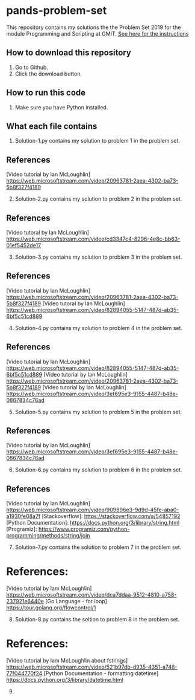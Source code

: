 # pands-problem-set

This repository contains my solutions the the Problem Set 2019 for the module Programming and Scripting at GMIT.
[See here for the instructions](https://github.com/ianmcloughlin/problems-pands-2019/raw/master/problems.pdf)


## How to download this repository

1. Go to Github.
2. Click the download button.

## How to run this code

1. Make sure you have Python installed.

## What each file contains

1. Solution-1.py contains my solution to problem 1 in the problem set.

## References
[Video tutorial by Ian McLoughlin] https://web.microsoftstream.com/video/20963781-2aea-4302-ba73-5b8f327f4189

2. Solution-2.py contains my solution to problem 2 in the problem set.

## References
[Video tutoral by Ian McLoughlin] https://web.microsoftstream.com/video/cd3347c4-8296-4e8c-bb63-01ef5452de17

3. Solution-3.py contains my solution to problem 3 in the problem set.
## References
[Video tutorial by Ian McLoughlin] https://web.microsoftstream.com/video/20963781-2aea-4302-ba73-5b8f327f4189
[Video tutoral by Ian McLoughlin] https://web.microsoftstream.com/video/82894055-5147-487d-ab35-6bf5c51cd889

4. Solution-4.py contains my solution to problem 4 in the problem set.
## References
[Video tutorial by Ian McLoughlin] https://web.microsoftstream.com/video/82894055-5147-487d-ab35-6bf5c51cd889
[Video tutorial by Ian McLoughlin] https://web.microsoftstream.com/video/20963781-2aea-4302-ba73-5b8f327f4189
[Video tutorial by Ian McLoughlin] https://web.microsoftstream.com/video/3ef695e3-9155-4487-b48e-0867834c76ad


5. Solution-5.py contains my solution to problem 5 in the problem set.
## References
[Video tutorial by Ian McLoughlin] https://web.microsoftstream.com/video/3ef695e3-9155-4487-b48e-0867834c76ad

6. Solution-6.py contains my solution to problem 6 in the problem set.
## References
[Video tutorial by Ian McLoughlin] https://web.microsoftstream.com/video/909896e3-9d9d-45fe-aba0-a1930fe08a7f
[Stackoverflow]: https://stackoverflow.com/a/54857192 
[Python Documentation]: https://docs.python.org/3/library/string.html
[Programiz]: https://www.programiz.com/python-programming/methods/string/join

7. Solution-7.py contains the solution to problem 7 in the problem set.
# References:
[Video tutorial by Iam McLoughlin] https://web.microsoftstream.com/video/dca7ddaa-9512-4810-a758-237921e6440e
[Go Language - for loop] https://tour.golang.org/flowcontrol/1

8. Solution-8.py contains the soltion to problem 8 in the problem set.
# References:
[Video tutorial by Iam McLoughlin about fstrings] https://web.microsoftstream.com/video/521b97db-d935-4351-a748-77f044770f24
[Python Documentation - formatting datetime] https://docs.python.org/3/library/datetime.html

9. 


